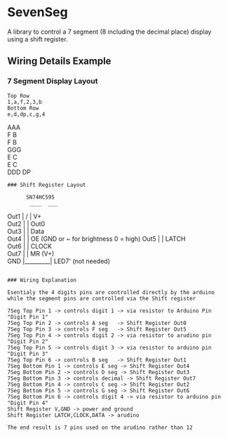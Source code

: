 # SevenSeg  
  
A library to control a 7 segment (8 including the decimal place) display using a shift register.  
    
## Wiring Details Example

### 7 Segment Display Layout  

```
Top Row  
1,a,f,2,3,b  
Bottom Row  
e,d,dp,c,g,4    

```  
   AAA  
  F   B  
  F   B  
   GGG  
  E   C  
  E   C   
   DDD  DP  
```  
### Shift Register Layout 

```
          SN74HC595
           ____  ___
   Out1  |    \/   | V+  
   Out2  |         | Out0  
   Out3  |         | Data  
   Out4  |         | OE (GND or ~ for brightness 0 = high)
   Out5  |         | LATCH  
   Out6  |         | CLOCK  
   Out7  |         | MR (V+)  
   GND   |_________| LED7' (not needed)  
```
   
### Wiring Explanation  
  
Esentialy the 4 digits pins are controlled directly by the arduino while the segment pins are controlled via the Shift register  
  
7Seg Top Pin 1 -> controls digit 1 -> via resistor to Arduino Pin "Digit Pin 1"  
7Seg Top Pin 2 -> controls A seg   -> Shift Register Out0  
7Seg Top Pin 3 -> controls F seg   -> Shift Register Out5  
7Seg Top Pin 4 -> controls digit 2 -> via resistor to arudino pin "Digit Pin 2"  
7Seg Top Pin 5 -> controls digit 3 -> via resistor to arduino pin "Digit Pin 3"  
7Seg Top Pin 6 -> controls B seg   -> Shift Register Out1  
7Seg Bottom Pin 1 -> controls E seg -> Shift Register Out4  
7Seg Bottom Pin 2 -> controls D seg -> Shift Register Out3  
7Seg Bottom Pin 3 -> controls decimal -> Shift Register Out7  
7Seg Bottom Pin 4 -> controls C seg -> Shift Register Out2  
7Seg Bottom Pin 5 -> controls G seg -> Shift Register Out6  
7Seg Bottom Pin 6 -> controls digit 4 -> via resistor to arduino pin "Digit Pin 4"  
Shift Register V,GND -> power and ground  
Shift Register LATCH,CLOCK,DATA -> arudino  

The end result is 7 pins used on the arudino rather than 12  